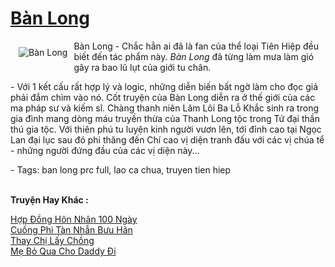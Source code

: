 <a href="https://utruyen.com/ban-long/497/" title="Bàn Long"><h1>Bàn Long</h1></a><div style="display:table"><img align="right" style="float: left; padding: 10px;" src="https://utruyen.com/images/story/200x260/ban-long.jpg" alt="Bàn Long">Bàn Long - Chắc hẳn ai đã là fan của thể loại Tiên Hiệp đều biết đến tác phẩm này. <em>Bàn Long</em> đã từng làm mưa làm gió gây ra bao lũ lụt của giới tu chân.<p></p> - Với 1 kết cấu rất hợp lý và logic, những diễn biến bất ngờ làm cho đọc giả phải đắm chìm vào nó. Cốt truyện của Bàn Long diễn ra ở thế giới của các ma pháp sư và kiếm sĩ. Chàng thanh niên Lâm Lôi Ba Lỗ Khắc sinh ra trong gia đình mang dòng máu truyền thừa của Thanh Long tộc trong Tứ đại thần thú gia tộc. Với thiên phú tu luyện kinh người vươn lên, tới đỉnh cao tại Ngọc Lan đại lục sau đó phi thăng đến Chí cao vị diện tranh đấu với các vị chúa tể - những người đứng đầu của các vị diện này...<p></p> - Tags: ban long prc full, lao ca chua, truyen tien hiep</div><p><br><b>Truyện Hay Khác :</b></p><a href="https://utruyen.com/hop-dong-hon-nhan-100-ngay/359/" alt="Hợp Đồng Hôn Nhân 100 Ngày">Hợp Đồng Hôn Nhân 100 Ngày</a><br/><a href="https://github.com/quanluxury/ngontinhhot/tree/master/truyenhay/18286/" alt="Cuồng Phi Tàn Nhẫn Bưu Hãn">Cuồng Phi Tàn Nhẫn Bưu Hãn</a><br/><a href="https://truyenngontinhay.wordpress.com/2019/10/03/thay-chi-lay-chong/" alt="Thay Chị Lấy Chồng">Thay Chị Lấy Chồng</a><br/><a href="https://github.com/quanluxury/ngontinhhot/tree/master/truyenhay/14200/" alt="Mẹ Bỏ Qua Cho Daddy Đi">Mẹ Bỏ Qua Cho Daddy Đi</a><br/>